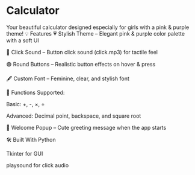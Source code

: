 # Calculator
Your beautiful calculator designed especially for girls with a pink &amp; purple theme!
💡 Features
💗 Stylish Theme – Elegant pink & purple color palette with a soft UI

🎵 Click Sound – Button click sound (click.mp3) for tactile feel

🟣 Round Buttons – Realistic button effects on hover & press

🖋️ Custom Font – Feminine, clear, and stylish font

🧮 Functions Supported:

Basic: +, -, ×, ÷

Advanced: Decimal point, backspace, and square root

👋 Welcome Popup – Cute greeting message when the app starts

🛠️ Built With
Python

Tkinter for GUI

playsound for click audio
